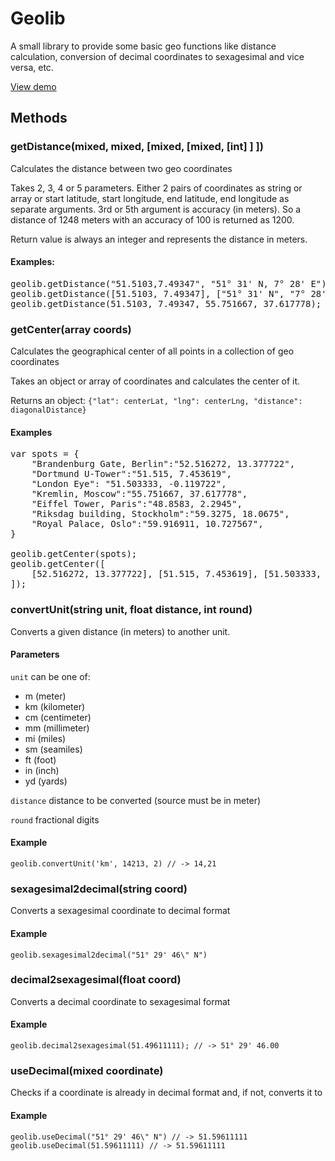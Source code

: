 # Geolib

A small library to provide some basic geo functions like distance calculation, conversion of decimal coordinates to sexagesimal and vice versa, etc.

[View demo](http://www.manuel-bieh.de/publikationen/scripts/geolib/demo.html)


## Methods

### getDistance(mixed, mixed, [mixed, [mixed, [int] ] ])

Calculates the distance between two geo coordinates

Takes 2, 3, 4 or 5 parameters. Either 2 pairs of coordinates as string  or array or start latitude, start longitude, end latitude, end longitude as separate arguments. 3rd or 5th argument is accuracy (in meters). So a distance of 1248 meters with an accuracy of 100 is returned as 1200.

Return value is always an integer and represents the distance in meters.

#### Examples: 
<pre>geolib.getDistance("51.5103,7.49347", "51° 31' N, 7° 28' E");
geolib.getDistance([51.5103, 7.49347], ["51° 31' N", "7° 28' E"]);
geolib.getDistance(51.5103, 7.49347, 55.751667, 37.617778);</pre>

### getCenter(array coords)

Calculates the geographical center of all points in a collection of geo coordinates

Takes an object or array of coordinates and calculates the center of it.

Returns an object: `{"lat": centerLat, "lng": centerLng, "distance": diagonalDistance}`

#### Examples

<pre>var spots = {
	"Brandenburg Gate, Berlin":"52.516272, 13.377722",
	"Dortmund U-Tower":"51.515, 7.453619",
	"London Eye": "51.503333, -0.119722",
	"Kremlin, Moscow":"55.751667, 37.617778",
	"Eiffel Tower, Paris":"48.8583, 2.2945",
	"Riksdag building, Stockholm":"59.3275, 18.0675",
	"Royal Palace, Oslo":"59.916911, 10.727567",
}

geolib.getCenter(spots);
geolib.getCenter([
	[52.516272, 13.377722], [51.515, 7.453619], [51.503333, -0.119722]
]);
</pre>

### convertUnit(string unit, float distance, int round)

Converts a given distance (in meters) to another unit.

#### Parameters

`unit` can be one of:
 
- m (meter)
- km (kilometer)
- cm (centimeter)
- mm (millimeter)
- mi (miles)
- sm (seamiles)
- ft (foot)
- in (inch)
- yd (yards)

`distance` distance to be converted (source must be in meter)

`round` fractional digits

#### Example

`geolib.convertUnit('km', 14213, 2) // -> 14,21`

### sexagesimal2decimal(string coord)

Converts a sexagesimal coordinate to decimal format

#### Example

`geolib.sexagesimal2decimal("51° 29' 46\" N")`

### decimal2sexagesimal(float coord)

Converts a decimal coordinate to sexagesimal format


#### Example

`geolib.decimal2sexagesimal(51.49611111); // -> 51° 29' 46.00`


### useDecimal(mixed coordinate)

Checks if a coordinate is already in decimal format and, if not, converts it to

#### Example

`geolib.useDecimal("51° 29' 46\" N") // -> 51.59611111`
`geolib.useDecimal(51.59611111) // -> 51.59611111`
